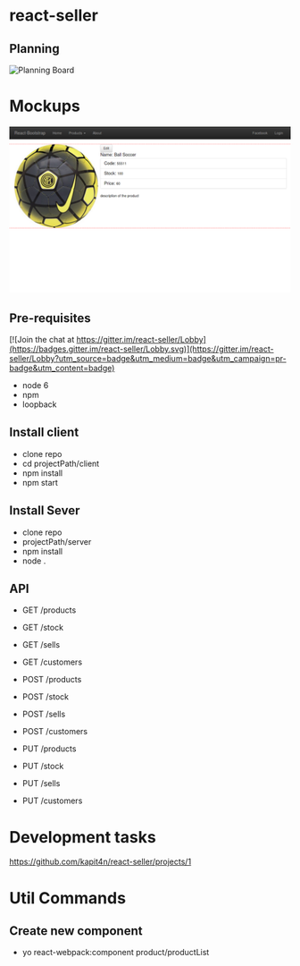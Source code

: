 # react-seller

## Planning
![Planning Board](https://github.com/kapit4n/react-seller/projects/1)

# Mockups
![Item View Page](https://github.com/kapit4n/react-seller/raw/master/mockups/product_view.png)

## Pre-requisites

[![Join the chat at https://gitter.im/react-seller/Lobby](https://badges.gitter.im/react-seller/Lobby.svg)](https://gitter.im/react-seller/Lobby?utm_source=badge&utm_medium=badge&utm_campaign=pr-badge&utm_content=badge)
* node 6
* npm
* loopback

## Install client
* clone repo
* cd projectPath/client
* npm install
* npm start

## Install Sever
* clone repo
* projectPath/server
* npm install
* node .

## API
* GET /products
* GET /stock
* GET /sells
* GET /customers

* POST /products
* POST /stock
* POST /sells
* POST /customers

* PUT /products
* PUT /stock
* PUT /sells
* PUT /customers


# Development tasks
https://github.com/kapit4n/react-seller/projects/1

# Util Commands
## Create new component
* yo react-webpack:component product/productList
